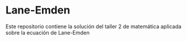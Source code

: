 # Lane-Emden
Este repositorio contiene la solución del taller 2 de matemática aplicada sobre la ecuación de Lane-Emden
